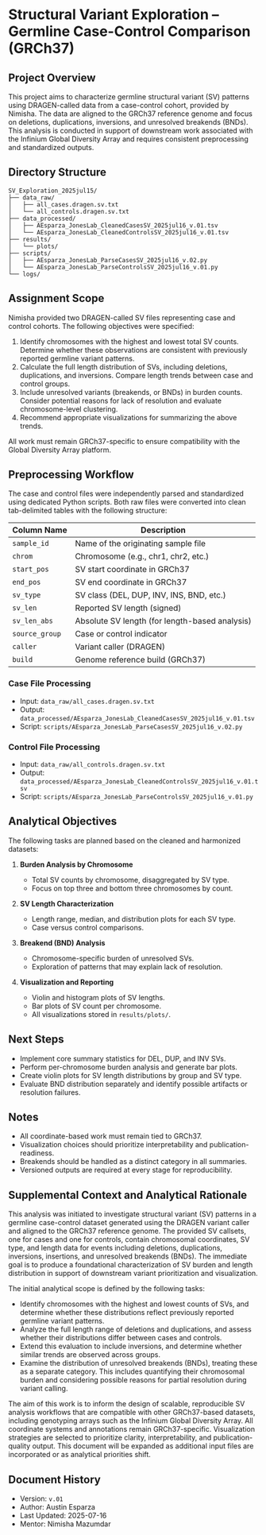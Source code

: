 # Structural Variant Exploration – Germline Case-Control Comparison (GRCh37)

## Project Overview

This project aims to characterize germline structural variant (SV) patterns using DRAGEN-called data from a case-control cohort, provided by Nimisha. The data are aligned to the GRCh37 reference genome and focus on deletions, duplications, inversions, and unresolved breakends (BNDs). This analysis is conducted in support of downstream work associated with the Infinium Global Diversity Array and requires consistent preprocessing and standardized outputs.

## Directory Structure

```
SV_Exploration_2025jul15/
├── data_raw/
│   ├── all_cases.dragen.sv.txt
│   └── all_controls.dragen.sv.txt
├── data_processed/
│   ├── AEsparza_JonesLab_CleanedCasesSV_2025jul16_v.01.tsv
│   └── AEsparza_JonesLab_CleanedControlsSV_2025jul16_v.01.tsv
├── results/
│   └── plots/
├── scripts/
│   ├── AEsparza_JonesLab_ParseCasesSV_2025jul16_v.02.py
│   └── AEsparza_JonesLab_ParseControlsSV_2025jul16_v.01.py
└── logs/
```

## Assignment Scope

Nimisha provided two DRAGEN-called SV files representing case and control cohorts. The following objectives were specified:

1. Identify chromosomes with the highest and lowest total SV counts. Determine whether these observations are consistent with previously reported germline variant patterns.
2. Calculate the full length distribution of SVs, including deletions, duplications, and inversions. Compare length trends between case and control groups.
3. Include unresolved variants (breakends, or BNDs) in burden counts. Consider potential reasons for lack of resolution and evaluate chromosome-level clustering.
4. Recommend appropriate visualizations for summarizing the above trends.

All work must remain GRCh37-specific to ensure compatibility with the Global Diversity Array platform.

## Preprocessing Workflow

The case and control files were independently parsed and standardized using dedicated Python scripts. Both raw files were converted into clean tab-delimited tables with the following structure:

| Column Name     | Description                                            |
|------------------|--------------------------------------------------------|
| `sample_id`      | Name of the originating sample file                    |
| `chrom`          | Chromosome (e.g., chr1, chr2, etc.)                    |
| `start_pos`      | SV start coordinate in GRCh37                          |
| `end_pos`        | SV end coordinate in GRCh37                            |
| `sv_type`        | SV class (DEL, DUP, INV, INS, BND, etc.)              |
| `sv_len`         | Reported SV length (signed)                            |
| `sv_len_abs`     | Absolute SV length (for length-based analysis)         |
| `source_group`   | Case or control indicator                              |
| `caller`         | Variant caller (DRAGEN)                                |
| `build`          | Genome reference build (GRCh37)                        |

### Case File Processing

- Input: `data_raw/all_cases.dragen.sv.txt`
- Output: `data_processed/AEsparza_JonesLab_CleanedCasesSV_2025jul16_v.01.tsv`
- Script: `scripts/AEsparza_JonesLab_ParseCasesSV_2025jul16_v.02.py`

### Control File Processing

- Input: `data_raw/all_controls.dragen.sv.txt`
- Output: `data_processed/AEsparza_JonesLab_CleanedControlsSV_2025jul16_v.01.tsv`
- Script: `scripts/AEsparza_JonesLab_ParseControlsSV_2025jul16_v.01.py`

## Analytical Objectives

The following tasks are planned based on the cleaned and harmonized datasets:

1. **Burden Analysis by Chromosome**
   - Total SV counts by chromosome, disaggregated by SV type.
   - Focus on top three and bottom three chromosomes by count.

2. **SV Length Characterization**
   - Length range, median, and distribution plots for each SV type.
   - Case versus control comparisons.

3. **Breakend (BND) Analysis**
   - Chromosome-specific burden of unresolved SVs.
   - Exploration of patterns that may explain lack of resolution.

4. **Visualization and Reporting**
   - Violin and histogram plots of SV lengths.
   - Bar plots of SV count per chromosome.
   - All visualizations stored in `results/plots/`.

## Next Steps

- Implement core summary statistics for DEL, DUP, and INV SVs.
- Perform per-chromosome burden analysis and generate bar plots.
- Create violin plots for SV length distributions by group and SV type.
- Evaluate BND distribution separately and identify possible artifacts or resolution failures.

## Notes

- All coordinate-based work must remain tied to GRCh37.
- Visualization choices should prioritize interpretability and publication-readiness.
- Breakends should be handled as a distinct category in all summaries.
- Versioned outputs are required at every stage for reproducibility.

## Supplemental Context and Analytical Rationale

This analysis was initiated to investigate structural variant (SV) patterns in a germline case-control dataset generated using the DRAGEN variant caller and aligned to the GRCh37 reference genome. The provided SV callsets, one for cases and one for controls, contain chromosomal coordinates, SV type, and length data for events including deletions, duplications, inversions, insertions, and unresolved breakends (BNDs). The immediate goal is to produce a foundational characterization of SV burden and length distribution in support of downstream variant prioritization and visualization.

The initial analytical scope is defined by the following tasks:

- Identify chromosomes with the highest and lowest counts of SVs, and determine whether these distributions reflect previously reported germline variant patterns.
- Analyze the full length range of deletions and duplications, and assess whether their distributions differ between cases and controls.
- Extend this evaluation to include inversions, and determine whether similar trends are observed across groups.
- Examine the distribution of unresolved breakends (BNDs), treating these as a separate category. This includes quantifying their chromosomal burden and considering possible reasons for partial resolution during variant calling.

The aim of this work is to inform the design of scalable, reproducible SV analysis workflows that are compatible with other GRCh37-based datasets, including genotyping arrays such as the Infinium Global Diversity Array. All coordinate systems and annotations remain GRCh37-specific. Visualization strategies are selected to prioritize clarity, interpretability, and publication-quality output. This document will be expanded as additional input files are incorporated or as analytical priorities shift.


## Document History

- Version: `v.01`
- Author: Austin Esparza
- Last Updated: 2025-07-16
- Mentor: Nimisha Mazumdar
